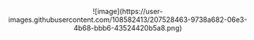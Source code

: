 <p align="center">
 ![image](https://user-images.githubusercontent.com/108582413/207528463-9738a682-06e3-4b68-bbb6-43524420b5a8.png)
</p>
